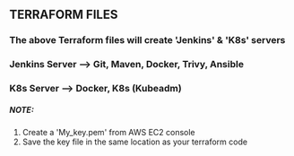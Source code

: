 ## TERRAFORM FILES

### The above Terraform files will create 'Jenkins' & 'K8s' servers
### Jenkins Server --> Git, Maven, Docker, Trivy, Ansible
### K8s Server --> Docker, K8s (Kubeadm)

##### *NOTE*:
1. Create a 'My_key.pem' from AWS EC2 console 
2. Save the key file in the same location as your terraform code
